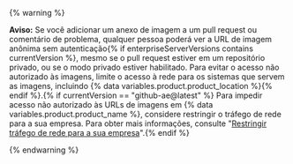 {% warning %}

**Aviso:** Se você adicionar um anexo de imagem a um pull request ou comentário de problema, qualquer pessoa poderá ver a URL de imagem anônima sem autenticação{% if enterpriseServerVersions contains currentVersion %}, mesmo se o pull request estiver em um repositório privado, ou se o modo privado estiver habilitado. Para evitar o acesso não autorizado às imagens, limite o acesso à rede para os sistemas que servem as imagens, incluindo {% data variables.product.product_location %}{% endif %}.{% if currentVersion == "github-ae@latest" %} Para impedir acesso não autorizado às URLs de imagens em {% data variables.product.product_name %}, considere restringir o tráfego de rede para a sua empresa. Para obter mais informações, consulte "[Restringir tráfego de rede para a sua empresa](/admin/configuration/restricting-network-traffic-to-your-enterprise)".{% endif %}

{% endwarning %}
